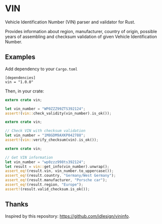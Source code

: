 # VIN
Vehicle Identification Number (VIN) parser and validator for Rust.

Provides information about region, manufacturer, country of origin, possible years of assembling
and checksum validation of given Vehicle Identification Number.
 
## Examples
Add dependency to your `Cargo.toml`
```
[dependencies]
vin = "1.0.0"
```
Then, in your crate:
```rust
extern crate vin;

let vin_number = "WP0ZZZ99ZTS392124";
assert!(vin::check_validity(vin_number).is_ok());
```

```rust
extern crate vin;

// Check VIN with checksum validation
let vin_number = "1M8GDM9AXKP042788";
assert!(vin::verify_checksum(vin).is_ok());
```

```rust
extern crate vin;

// Get VIN information
let vin_number = "wp0zzz998ts392124";
let result = vin::get_info(vin_number).unwrap();
assert_eq!(result.vin, vin_number.to_uppercase());
assert_eq!(result.country, "Germany/West Germany");
assert_eq!(result.manufacturer, "Porsche car");
assert_eq!(result.region, "Europe");
assert!(result.valid_checksum.is_ok());
```

## Thanks
Inspired by this repository: https://github.com/idlesign/vininfo.

